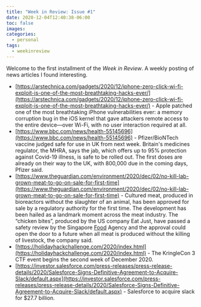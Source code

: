 ```yaml
---
title: "Week in Review: Issue #1"
date: 2020-12-04T12:40:38-06:00
toc: false
images:
categories:
  - personal
tags: 
  - weekinreview
---
```


Welcome to the first installment of the *Week in Review*.  A weekly posting of news articles I found interesting.  


- [https://arstechnica.com/gadgets/2020/12/iphone-zero-click-wi-fi-exploit-is-one-of-the-most-breathtaking-hacks-ever/](https://arstechnica.com/gadgets/2020/12/iphone-zero-click-wi-fi-exploit-is-one-of-the-most-breathtaking-hacks-ever/) - Apple patched one of the most breathtaking iPhone vulnerabilities ever: a memory corruption bug in the iOS kernel that gave attackers remote access to the entire device—over Wi-Fi, with no user interaction required at all.
- [https://www.bbc.com/news/health-55145696](https://www.bbc.com/news/health-55145696) - Pfizer/BioNTech vaccine judged safe for use in UK from next week.  Britain's medicines regulator, the MHRA, says the jab, which offers up to 95% protection against Covid-19 illness, is safe to be rolled out.  The first doses are already on their way to the UK, with 800,000 due in the coming days, Pfizer said.
- [https://www.theguardian.com/environment/2020/dec/02/no-kill-lab-grown-meat-to-go-on-sale-for-first-time](https://www.theguardian.com/environment/2020/dec/02/no-kill-lab-grown-meat-to-go-on-sale-for-first-time) - Cultured meat, produced in bioreactors without the slaughter of an animal, has been approved for sale by a regulatory authority for the first time. The development has been hailed as a landmark moment across the meat industry. The “chicken bites”, produced by the US company Eat Just, have passed a safety review by the Singapore [Food](https://www.theguardian.com/environment/food) Agency and the approval could open the door to a future when all meat is produced without the killing of livestock, the company said.
- [https://holidayhackchallenge.com/2020/index.html](https://holidayhackchallenge.com/2020/index.html) - The KringleCon 3 CTF event begins the second week of December 2020.
- [https://investor.salesforce.com/press-releases/press-release-details/2020/Salesforce-Signs-Definitive-Agreement-to-Acquire-Slack/default.aspx](https://investor.salesforce.com/press-releases/press-release-details/2020/Salesforce-Signs-Definitive-Agreement-to-Acquire-Slack/default.aspx) - Salesforce to acquire slack for $27.7 billion.